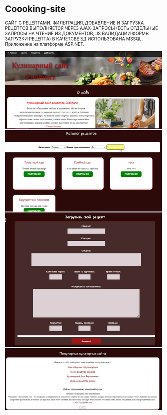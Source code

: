 # Coooking-site
САЙТ С РЕЦЕПТАМИ. ФИЛЬТРАЦИЯ, ДОБАВЛЕНИЕ И ЗАГРУЗКА РЕЦЕПТОВ ВЫПОЛНЯЕТСЯ ЧЕРЕЗ AJAX-ЗАПРОСЫ 
(ЕСТЬ ОТДЕЛЬНЫЕ ЗАПРОСЫ НА ЧТЕНИЕ ИЗ ДОКУМЕНТОВ, JS  ВАЛИДАЦИИ ФОРМЫ ЗАГРУЗКИ РЕЦЕПТA)
В КАЧЕТСВЕ БД ИСПОЛЬЗОВАНА MSSQL. Приложение на платформе ASP.NET.

<img src="/RecipeBook/images/Скриншот 22-05-2023 172252.jpg" alt="Главная страница" title="Главная страница">
<img src="/RecipeBook/images/Скриншот 22-05-2023 172448.jpg" alt="Каталог" title="Каталог">
<img src="/RecipeBook/images/Скриншот 22-05-2023 172530.jpg" alt="Добавить рецепт" title="Запись рецепта">
<img src="/RecipeBook/images/Скриншот 22-05-2023 172649.jpg" alt="Сайты" title="Сайты">

